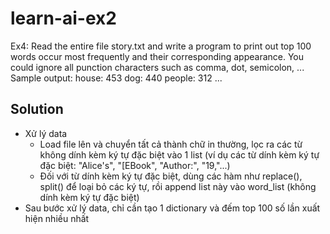 # learn-ai-ex2
Ex4: Read the entire file story.txt and write a program to print out top 100 words occur most
frequently and their corresponding appearance. You could ignore all
punction characters such as comma, dot, semicolon, ...
Sample output:
house: 453
dog: 440
people: 312
...

## Solution
- Xử lý data
  - Load file lên và chuyển tất cả thành chữ in thường, lọc ra các từ không dính kèm ký tự đặc biệt vào 1 list (ví dụ các từ dính kèm ký tự đặc biệt: "Alice's", "[EBook", "Author:", "19,"...)
  - Đối với từ dính kèm ký tự đặc biệt, dùng các hàm như replace(), split() để loại bỏ các ký tự, rồi append list này vào word_list (không dính kèm ký tự đặc biệt)
- Sau bước xử lý data, chỉ cần tạo 1 dictionary và đếm top 100 số lần xuất hiện nhiều nhất
